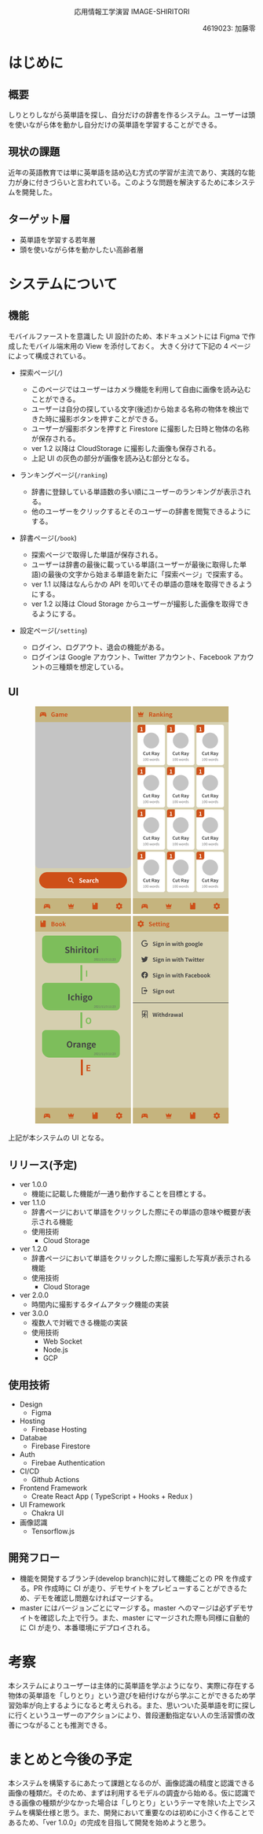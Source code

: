 <div style="text-align: center;">
  <p>応用情報工学演習 IMAGE-SHIRITORI</p>
</div>
<div style="text-align: right;">
  <p>4619023: 加藤零</p>
</div>

# はじめに

## 概要

しりとりしながら英単語を探し、自分だけの辞書を作るシステム。ユーザーは頭を使いながら体を動かし自分だけの英単語を学習することができる。

## 現状の課題

近年の英語教育では単に英単語を詰め込む方式の学習が主流であり、実践的な能力が身に付きづらいと言われている。このような問題を解決するために本システムを開発した。

## ターゲット層

- 英単語を学習する若年層
- 頭を使いながら体を動かしたい高齢者層

# システムについて

## 機能

モバイルファーストを意識した UI 設計のため、本ドキュメントには Figma で作成したモバイル端末用の View を添付しておく。
大きく分けて下記の 4 ページによって構成されている。

- 探索ページ(`/`)

  - このページではユーザーはカメラ機能を利用して自由に画像を読み込むことができる。
  - ユーザーは自分の探している文字(後述)から始まる名称の物体を検出できた時に撮影ボタンを押すことができる。
  - ユーザーが撮影ボタンを押すと Firestore に撮影した日時と物体の名称が保存される。
  - ver 1.2 以降は CloudStorage に撮影した画像も保存される。
  - 上記 UI の灰色の部分が画像を読み込む部分となる。

- ランキングページ(`/ranking`)

  - 辞書に登録している単語数の多い順にユーザーのランキングが表示される。
  - 他のユーザーをクリックするとそのユーザーの辞書を閲覧できるようにする。

- 辞書ページ(`/book`)

  - 探索ページで取得した単語が保存される。
  - ユーザーは辞書の最後に載っている単語(ユーザーが最後に取得した単語)の最後の文字から始まる単語を新たに「探索ページ」で探索する。
  - ver 1.1 以降はなんらかの API を叩いてその単語の意味を取得できるようにする。
  - ver 1.2 以降は Cloud Storage からユーザーが撮影した画像を取得できるようにする。

- 設定ページ(`/setting`)
  - ログイン、ログアウト、退会の機能がある。
  - ログインは Google アカウント、Twitter アカウント、Facebook アカウントの三種類を想定している。

## UI

<div>
  <div style="text-align: center;">
    <img src="./Game.png" alt="探索ページ" title="探索ページ">
    <img src="./ranking.png" alt="ランキングページ" title="ランキングページ">
  </div>
  <div style="text-align: center;">
    <img src="./book.png" alt="辞書ページ" title="辞書ページ">
    <img src="./setting.png" alt="設定ページ" title="設定ページ">
  </div>
</div>

上記が本システムの UI となる。

## リリース(予定)

- ver 1.0.0
  - 機能に記載した機能が一通り動作することを目標とする。
- ver 1.1.0
  - 辞書ページにおいて単語をクリックした際にその単語の意味や概要が表示される機能
  - 使用技術
    - Cloud Storage
- ver 1.2.0
  - 辞書ページにおいて単語をクリックした際に撮影した写真が表示される機能
  - 使用技術
    - Cloud Storage
- ver 2.0.0
  - 時間内に撮影するタイムアタック機能の実装
- ver 3.0.0
  - 複数人で対戦できる機能の実装
  - 使用技術
    - Web Socket
    - Node.js
    - GCP

## 使用技術

- Design
  - Figma
- Hosting
  - Firebase Hosting
- Databae
  - Firebase Firestore
- Auth
  - Firebae Authentication
- CI/CD
  - Github Actions
- Frontend Framework
  - Create React App ( TypeScript + Hooks + Redux )
- UI Framework
  - Chakra UI
- 画像認識
  - Tensorflow.js

## 開発フロー

- 機能を開発するブランチ(develop branch)に対して機能ごとの PR を作成する。PR 作成時に CI が走り、デモサイトをプレビューすることができるため、デモを確認し問題なければマージする。
- master にはバージョンごとにマージする。master へのマージは必ずデモサイトを確認した上で行う。また、master にマージされた際も同様に自動的に CI が走り、本番環境にデプロイされる。

# 考察

本システムによりユーザーは主体的に英単語を学ぶようになり、実際に存在する物体の英単語を「しりとり」という遊びを紐付けながら学ぶことができるため学習効率が向上するようになると考えられる。また、思いついた英単語を町に探しに行くというユーザーのアクションにより、普段運動指定ない人の生活習慣の改善につながることも推測できる。

# まとめと今後の予定

本システムを構築するにあたって課題となるのが、画像認識の精度と認識できる画像の種類だ。そのため、まずは利用するモデルの調査から始める。仮に認識できる画像の種類が少なかった場合は「しりとり」というテーマを除いた上でシステムを構築仕様と思う。また、開発において重要なのは初めに小さく作ることであるため、「ver 1.0.0」の完成を目指して開発を始めようと思う。
